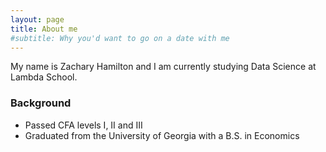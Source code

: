 ```yaml
---
layout: page
title: About me
#subtitle: Why you'd want to go on a date with me
---
```


My name is Zachary Hamilton and I am currently studying Data Science at Lambda School.

### Background

- Passed CFA levels I, II and III
- Graduated from the University of Georgia with a B.S. in Economics
